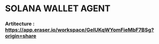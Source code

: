 # SOLANA WALLET AGENT

### Artitecture : https://app.eraser.io/workspace/GelUKqWYomFieMbF7BSg?origin=share
